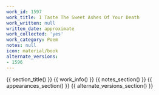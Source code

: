 ```yaml
---
work_id: 1597
work_title: I Taste The Sweet Ashes Of Your Death
work_written: null
written_date: approximate
work_collected: 'yes'
work_category: Poem
notes: null
icon: material/book
alternate_versions:
- 1596
---
```


{{ section_title() }}
{{ work_info() }}
{{ notes_section() }}
{{ appearances_section() }}
{{ alternate_versions_section() }}
